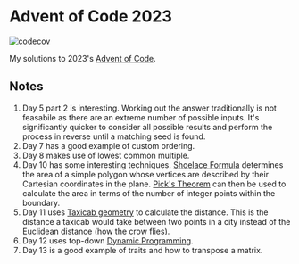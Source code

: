 # Advent of Code 2023
[![codecov](https://codecov.io/github/jim-og/aoc-23-rs/graph/badge.svg?token=ETMH794N4Z)](https://codecov.io/github/jim-og/aoc-23-rs)

My solutions to 2023's [Advent of Code](https://adventofcode.com/2023).

## Notes
1. Day 5 part 2 is interesting. Working out the answer traditionally is not feasabile as there are an extreme number of possible inputs. It's significantly quicker to consider all possible results and perform the process in reverse until a matching seed is found.
1. Day 7 has a good example of custom ordering.
1. Day 8 makes use of lowest common multiple.
1. Day 10 has some interesting techniques. [Shoelace Formula](https://en.wikipedia.org/wiki/Shoelace_formula) determines the area of a simple polygon whose vertices are described by their Cartesian coordinates in the plane. [Pick's Theorem](https://en.wikipedia.org/wiki/Pick%27s_theorem) can then be used to calculate the area in terms of the number of integer points within the boundary.
1. Day 11 uses [Taxicab geometry](https://en.wikipedia.org/wiki/Taxicab_geometry) to calculate the distance. This is the distance a taxicab would take between two points in a city instead of the Euclidean distance (how the crow flies).
1. Day 12 uses top-down [Dynamic Programming](https://en.wikipedia.org/wiki/Overlapping_subproblems).
1. Day 13 is a good example of traits and how to transpose a matrix.

